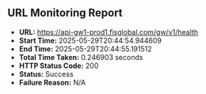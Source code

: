 ## URL Monitoring Report

- **URL:** https://api-gw1-prod1.fisglobal.com/gw/v1/health
- **Start Time:** 2025-05-29T20:44:54.944609
- **End Time:** 2025-05-29T20:44:55.191512
- **Total Time Taken:** 0.246903 seconds
- **HTTP Status Code:** 200
- **Status:** Success
- **Failure Reason:** N/A
